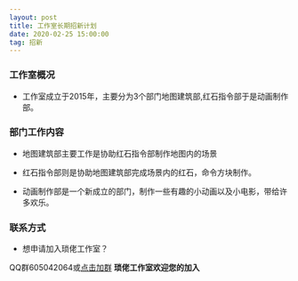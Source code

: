 ```yaml
---
layout: post
title: 工作室长期招新计划
date: 2020-02-25 15:00:00
tag: 招新
---
```

### 工作室概况

* 工作室成立于2015年，主要分为3个部门地图建筑部,红石指令部于是动画制作部。

### 部门工作内容

* 地图建筑部主要工作是协助红石指令部制作地图内的场景

* 红石指令部则是协助地图建筑部完成场景内的红石，命令方块制作。

* 动画制作部是一个新成立的部门，制作一些有趣的小动画以及小电影，带给许多欢乐。

### 联系方式

* 想申请加入琐佬工作室？

QQ群605042064或[点击加群](https://jq.qq.com/?_wv=1027&k=5u9VHPV)
<strong>琐佬工作室欢迎您的加入</strong>
